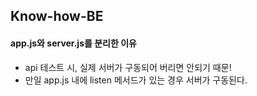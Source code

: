 ## Know-how-BE

#### app.js와 server.js를 분리한 이유

- api 테스트 시, 실제 서버가 구동되어 버리면 안되기 때문!
- 만일 app.js 내에 listen 메서드가 있는 경우 서버가 구동된다.
